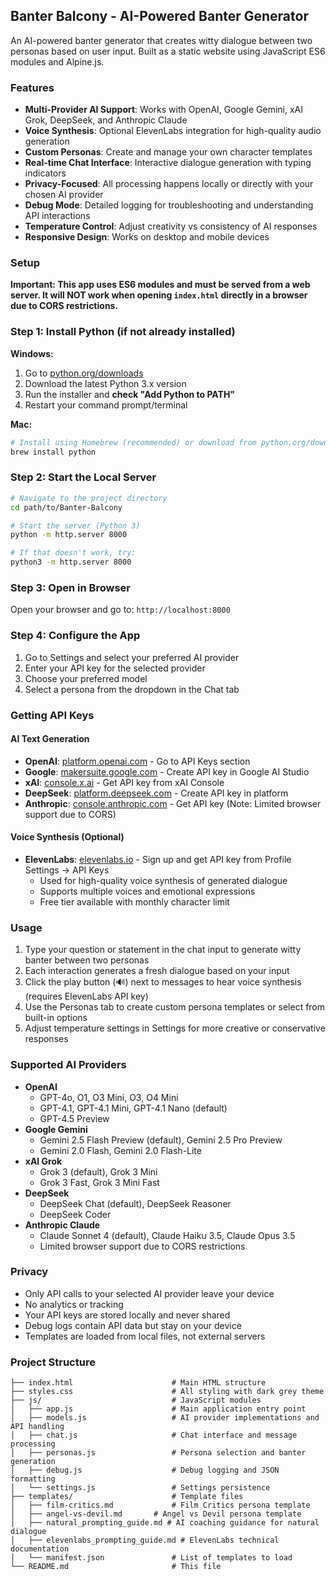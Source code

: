 ## Banter Balcony - AI-Powered Banter Generator

An AI-powered banter generator that creates witty dialogue between two personas based on user input. Built as a static website using JavaScript ES6 modules and Alpine.js.

### Features

- **Multi-Provider AI Support**: Works with OpenAI, Google Gemini, xAI Grok, DeepSeek, and Anthropic Claude
- **Voice Synthesis**: Optional ElevenLabs integration for high-quality audio generation
- **Custom Personas**: Create and manage your own character templates
- **Real-time Chat Interface**: Interactive dialogue generation with typing indicators
- **Privacy-Focused**: All processing happens locally or directly with your chosen AI provider
- **Debug Mode**: Detailed logging for troubleshooting and understanding API interactions
- **Temperature Control**: Adjust creativity vs consistency of AI responses
- **Responsive Design**: Works on desktop and mobile devices

### Setup

**Important: This app uses ES6 modules and must be served from a web server. It will NOT work when opening `index.html` directly in a browser due to CORS restrictions.**


### Step 1: Install Python (if not already installed)

**Windows:**
1. Go to [python.org/downloads](https://www.python.org/downloads/)
2. Download the latest Python 3.x version
3. Run the installer and **check "Add Python to PATH"**
4. Restart your command prompt/terminal

**Mac:**
```bash
# Install using Homebrew (recommended) or download from python.org/downloads
brew install python
```


### Step 2: Start the Local Server
```bash
# Navigate to the project directory
cd path/to/Banter-Balcony

# Start the server (Python 3)
python -m http.server 8000

# If that doesn't work, try:
python3 -m http.server 8000
```


### Step 3: Open in Browser
Open your browser and go to: `http://localhost:8000`


### Step 4: Configure the App
1. Go to Settings and select your preferred AI provider
2. Enter your API key for the selected provider
3. Choose your preferred model
4. Select a persona from the dropdown in the Chat tab


### Getting API Keys

#### AI Text Generation
- **OpenAI**: [platform.openai.com](https://platform.openai.com) - Go to API Keys section
- **Google**: [makersuite.google.com](https://makersuite.google.com) - Create API key in Google AI Studio
- **xAI**: [console.x.ai](https://console.x.ai) - Get API key from xAI Console
- **DeepSeek**: [platform.deepseek.com](https://platform.deepseek.com) - Create API key in platform
- **Anthropic**: [console.anthropic.com](https://console.anthropic.com) - Get API key (Note: Limited browser support due to CORS)

#### Voice Synthesis (Optional)
- **ElevenLabs**: [elevenlabs.io](https://elevenlabs.io) - Sign up and get API key from Profile Settings → API Keys
  - Used for high-quality voice synthesis of generated dialogue
  - Supports multiple voices and emotional expressions
  - Free tier available with monthly character limit


### Usage

1. Type your question or statement in the chat input to generate witty banter between two personas
2. Each interaction generates a fresh dialogue based on your input
3. Click the play button (🔊) next to messages to hear voice synthesis (requires ElevenLabs API key)
4. Use the Personas tab to create custom persona templates or select from built-in options
5. Adjust temperature settings in Settings for more creative or conservative responses


### Supported AI Providers

* **OpenAI**
	- GPT-4o, O1, O3 Mini, O3, O4 Mini
	- GPT-4.1, GPT-4.1 Mini, GPT-4.1 Nano (default)
	- GPT-4.5 Preview
* **Google Gemini**
	- Gemini 2.5 Flash Preview (default), Gemini 2.5 Pro Preview
	- Gemini 2.0 Flash, Gemini 2.0 Flash-Lite
* **xAI Grok**
	- Grok 3 (default), Grok 3 Mini
	- Grok 3 Fast, Grok 3 Mini Fast
* **DeepSeek**
	- DeepSeek Chat (default), DeepSeek Reasoner
	- DeepSeek Coder
* **Anthropic Claude**
	- Claude Sonnet 4 (default), Claude Haiku 3.5, Claude Opus 3.5
	- Limited browser support due to CORS restrictions

### Privacy

- Only API calls to your selected AI provider leave your device
- No analytics or tracking
- Your API keys are stored locally and never shared
- Debug logs contain API data but stay on your device
- Templates are loaded from local files, not external servers

### Project Structure

```
├── index.html                      # Main HTML structure
├── styles.css                      # All styling with dark grey theme
├── js/                             # JavaScript modules
│   ├── app.js                      # Main application entry point
│   ├── models.js                   # AI provider implementations and API handling
│   ├── chat.js                     # Chat interface and message processing
│   ├── personas.js                 # Persona selection and banter generation
│   ├── debug.js                    # Debug logging and JSON formatting
│   └── settings.js                 # Settings persistence
├── templates/                      # Template files
│   ├── film-critics.md 			# Film Critics persona template
│   ├── angel-vs-devil.md 		# Angel vs Devil persona template
│   ├── natural_prompting_guide.md # AI coaching guidance for natural dialogue
│   ├── elevenlabs_prompting_guide.md # ElevenLabs technical documentation
│   └── manifest.json               # List of templates to load
└── README.md                       # This file
```
